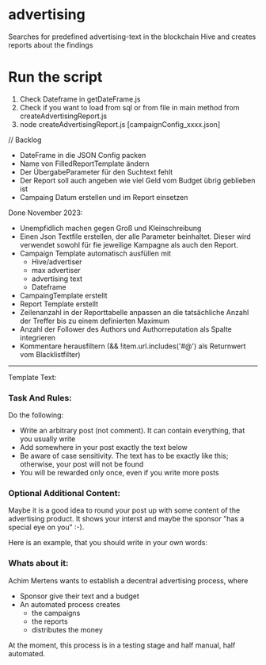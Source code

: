 # advertising
Searches for predefined advertising-text in the blockchain Hive and creates reports about the findings

# Run the script
1. Check Dateframe in getDateFrame.js
2. Check if you want to load from sql or from file in main method from createAdvertisingReport.js
3. node createAdvertisingReport.js [campaignConfig_xxxx.json]


// Backlog


- DateFrame in die JSON Config packen
- Name von FilledReportTemplate ändern
- Der ÜbergabeParameter für den Suchtext fehlt
- Der Report soll auch angeben wie viel Geld vom Budget übrig geblieben ist
- Campaing Datum erstellen und im Report einsetzen

Done November 2023:
- Unempfidlich machen gegen Groß und Kleinschreibung
- Einen Json Textfile erstellen, der alle Parameter beinhaltet. Dieser wird verwendet sowohl für fie jeweilige Kampagne als auch den Report.
- Campaign Template automatisch ausfüllen mit
  - Hive/advertiser
  - max advertiser
  - advertising text
  - Dateframe
- CampaingTemplate erstellt
- Report Template erstellt
- Zeilenanzahl in der Reporttabelle anpassen an die tatsächliche Anzahl der Treffer bis zu einem definierten Maximum
- Anzahl der Follower des Authors und Authorreputation als Spalte integrieren
- Kommentare herausfiltern (&& !item.url.includes('#@') als Returnwert vom Blacklistfilter)

--------

Template Text:

### Task And Rules:
Do the following:
- Write an arbitrary post (not comment). It can contain everything, that you usually write
- Add somewhere in your post exactly the text below 
- Be aware of case sensitivity. The text has to be exactly like this; otherwise, your post will not be found
- You will be rewarded only once, even if you write more posts

### Optional Additional Content:
Maybe it is a good idea to round your post up with some content of the advertising product. It shows your interst and maybe the sponsor "has a special eye on you" :-). 

Here is an example, that you should write in your own words:


### Whats about it:
Achim Mertens wants to establish a decentral advertising process, where 
- Sponsor give their text and a budget
- An automated process creates 
  - the campaigns 
  - the reports
  - distributes the money

At the moment, this process is in a testing stage and half manual, half automated.